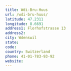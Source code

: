```yaml
---
title: Wdi-Bru-Huus
url: /wdi-bru-huus/
latitude: 47.2311
longitude: 8.6691
address1: Florhofstrasse 13
address2: 
city: Wdenswil
state: 
code: 
country: Switzerland
phone: 41-01-783-93-92
website: 
---
```


